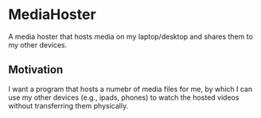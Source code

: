 # MediaHoster
A media hoster that hosts media on my laptop/desktop and shares them to my other devices.

## Motivation
I want a program that hosts a numebr of media files for me, by which I can use my other devices (e.g., ipads, phones) to watch the hosted videos without transferring them physically.
